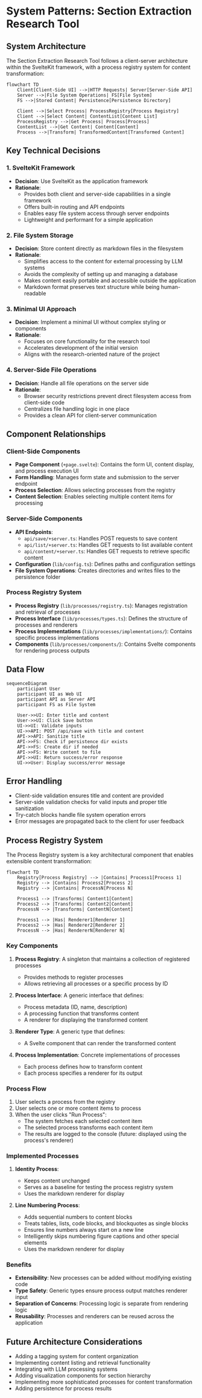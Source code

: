 # System Patterns: Section Extraction Research Tool

## System Architecture
The Section Extraction Research Tool follows a client-server architecture within the SvelteKit framework, with a process registry system for content transformation:

```mermaid
flowchart TD
    Client[Client-Side UI] -->|HTTP Requests| Server[Server-Side API]
    Server -->|File System Operations| FS[File System]
    FS -->|Stored Content| Persistence[Persistence Directory]
    
    Client -->|Select Process| ProcessRegistry[Process Registry]
    Client -->|Select Content| ContentList[Content List]
    ProcessRegistry -->|Get Process| Process[Process]
    ContentList -->|Get Content| Content[Content]
    Process -->|Transform| TransformedContent[Transformed Content]
```

## Key Technical Decisions

### 1. SvelteKit Framework
- **Decision**: Use SvelteKit as the application framework
- **Rationale**: 
  - Provides both client and server-side capabilities in a single framework
  - Offers built-in routing and API endpoints
  - Enables easy file system access through server endpoints
  - Lightweight and performant for a simple application

### 2. File System Storage
- **Decision**: Store content directly as markdown files in the filesystem
- **Rationale**:
  - Simplifies access to the content for external processing by LLM systems
  - Avoids the complexity of setting up and managing a database
  - Makes content easily portable and accessible outside the application
  - Markdown format preserves text structure while being human-readable

### 3. Minimal UI Approach
- **Decision**: Implement a minimal UI without complex styling or components
- **Rationale**:
  - Focuses on core functionality for the research tool
  - Accelerates development of the initial version
  - Aligns with the research-oriented nature of the project

### 4. Server-Side File Operations
- **Decision**: Handle all file operations on the server side
- **Rationale**:
  - Browser security restrictions prevent direct filesystem access from client-side code
  - Centralizes file handling logic in one place
  - Provides a clean API for client-server communication

## Component Relationships

### Client-Side Components
- **Page Component** (`+page.svelte`): Contains the form UI, content display, and process execution UI
- **Form Handling**: Manages form state and submission to the server endpoint
- **Process Selection**: Allows selecting processes from the registry
- **Content Selection**: Enables selecting multiple content items for processing

### Server-Side Components
- **API Endpoints**:
  - `api/save/+server.ts`: Handles POST requests to save content
  - `api/list/+server.ts`: Handles GET requests to list available content
  - `api/content/+server.ts`: Handles GET requests to retrieve specific content
- **Configuration** (`lib/config.ts`): Defines paths and configuration settings
- **File System Operations**: Creates directories and writes files to the persistence folder

### Process Registry System
- **Process Registry** (`lib/processes/registry.ts`): Manages registration and retrieval of processes
- **Process Interface** (`lib/processes/types.ts`): Defines the structure of processes and renderers
- **Process Implementations** (`lib/processes/implementations/`): Contains specific process implementations
- **Components** (`lib/processes/components/`): Contains Svelte components for rendering process outputs

## Data Flow

```mermaid
sequenceDiagram
    participant User
    participant UI as Web UI
    participant API as Server API
    participant FS as File System
    
    User->>UI: Enter title and content
    User->>UI: Click Save button
    UI->>UI: Validate inputs
    UI->>API: POST /api/save with title and content
    API->>API: Sanitize title
    API->>FS: Check if persistence dir exists
    API->>FS: Create dir if needed
    API->>FS: Write content to file
    API->>UI: Return success/error response
    UI->>User: Display success/error message
```

## Error Handling
- Client-side validation ensures title and content are provided
- Server-side validation checks for valid inputs and proper title sanitization
- Try-catch blocks handle file system operation errors
- Error messages are propagated back to the client for user feedback

## Process Registry System

The Process Registry system is a key architectural component that enables extensible content transformation:

```mermaid
flowchart TD
    Registry[Process Registry] --> |Contains| Process1[Process 1]
    Registry --> |Contains| Process2[Process 2]
    Registry --> |Contains| ProcessN[Process N]
    
    Process1 --> |Transforms| Content1[Content]
    Process2 --> |Transforms| Content2[Content]
    ProcessN --> |Transforms| ContentN[Content]
    
    Process1 --> |Has| Renderer1[Renderer 1]
    Process2 --> |Has| Renderer2[Renderer 2]
    ProcessN --> |Has| RendererN[Renderer N]
```

### Key Components

1. **Process Registry**: A singleton that maintains a collection of registered processes
   - Provides methods to register processes
   - Allows retrieving all processes or a specific process by ID

2. **Process Interface**: A generic interface that defines:
   - Process metadata (ID, name, description)
   - A processing function that transforms content
   - A renderer for displaying the transformed content

3. **Renderer Type**: A generic type that defines:
   - A Svelte component that can render the transformed content

4. **Process Implementation**: Concrete implementations of processes
   - Each process defines how to transform content
   - Each process specifies a renderer for its output

### Process Flow

1. User selects a process from the registry
2. User selects one or more content items to process
3. When the user clicks "Run Process":
   - The system fetches each selected content item
   - The selected process transforms each content item
   - The results are logged to the console (future: displayed using the process's renderer)

### Implemented Processes

1. **Identity Process**:
   - Keeps content unchanged
   - Serves as a baseline for testing the process registry system
   - Uses the markdown renderer for display

2. **Line Numbering Process**:
   - Adds sequential numbers to content blocks
   - Treats tables, lists, code blocks, and blockquotes as single blocks
   - Ensures line numbers always start on a new line
   - Intelligently skips numbering figure captions and other special elements
   - Uses the markdown renderer for display

### Benefits

- **Extensibility**: New processes can be added without modifying existing code
- **Type Safety**: Generic types ensure process output matches renderer input
- **Separation of Concerns**: Processing logic is separate from rendering logic
- **Reusability**: Processes and renderers can be reused across the application

## Future Architecture Considerations
- Adding a tagging system for content organization
- Implementing content listing and retrieval functionality
- Integrating with LLM processing systems
- Adding visualization components for section hierarchy
- Implementing more sophisticated processes for content transformation
- Adding persistence for process results
